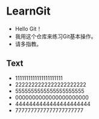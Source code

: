 # LearnGit
- Hello Git！  
- 我用这个仓库来练习Git基本操作。
- 请多指教。

## Text
- 1111111111111111111111
- 2222222222222222222222
- 5555555555555555555555
- 0000000000000000000000
- 4444444444444444444444
- 7777777777777777777777
